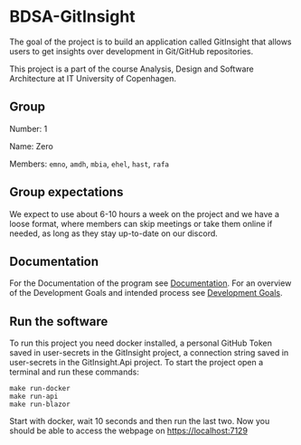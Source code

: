 # BDSA-GitInsight

The goal of the project is to build an application called GitInsight that allows users to get insights over development in Git/GitHub repositories.

This project is a part of the course Analysis, Design and Software Architecture at IT University of Copenhagen.

## Group

Number: 1

Name: Zero

Members: `emno`, `amdh`, `mbia`, `ehel`, `hast`, `rafa`

## Group expectations

We expect to use about 6-10 hours a week on the project and we have a loose format, where members can skip meetings or take them online if needed, as long as they stay up-to-date on our discord.

## Documentation

For the Documentation of the program see [Documentation](docs/Documentation.md).
For an overview of the Development Goals and intended process see [Development Goals](docs/DevelopmentGoals.md).

## Run the software

To run this project you need docker installed, a personal GitHub Token saved in user-secrets in the GitInsight project, a connection string saved in user-secrets in the GitInsight.Api project.
To start the project open a terminal and run these commands:

```shell
make run-docker
make run-api
make run-blazor
```

Start with docker, wait 10 seconds and then run the last two.
Now you should be able to access the webpage on [https://localhost:7129](https://localhost:7129)
